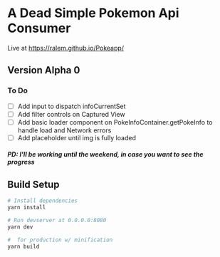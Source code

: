# A Dead Simple Pokemon Api Consumer

Live at https://ralem.github.io/Pokeapp/

## Version Alpha 0

### To Do

- [ ] Add input to dispatch infoCurrentSet
- [ ] Add filter controls on Captured View
- [ ] Add basic loader component on PokeInfoContainer.getPokeInfo to handle load and Network errors
- [ ] Add placeholder until img is fully loaded

##### PD: I'll be working until the weekend, in case you want to see the progress

## Build Setup

```sh
# Install dependencies
yarn install

# Run devserver at 0.0.0.0:8080
yarn dev

#  for production w/ minification
yarn build
```
